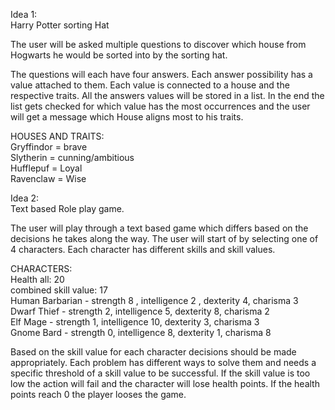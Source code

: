Idea 1:  
Harry Potter sorting Hat  

The user will be asked multiple questions to discover which house from Hogwarts he would be sorted into by the sorting hat.

The questions will each have four answers. Each answer possibility has a value attached to them. Each value is connected to a house and the respective traits.
All the answers values will be stored in a list. In the end the list gets checked for which value has the most occurrences and the user will get a message which House aligns most to his traits.

HOUSES AND TRAITS:  
Gryffindor = brave  
Slytherin = cunning/ambitious  
Hufflepuf = Loyal  
Ravenclaw = Wise  


Idea 2:  
Text based Role play game.

The user will play through a text based game which differs based on the decisions he takes along the way. The user will start of by selecting one of 4 characters. Each character has different skills and skill values.

CHARACTERS:  
Health all: 20  
combined skill value: 17  
Human Barbarian - strength 8 , intelligence 2 , dexterity 4, charisma 3  
Dwarf Thief - strength 2, intelligence 5, dexterity 8, charisma 2  
Elf Mage - strength 1, intelligence 10, dexterity 3, charisma 3  
Gnome Bard - strength 0, intelligence 8, dexterity 1, charisma 8  

Based on the skill value for each character decisions should be made appropriately. Each problem has different ways to solve them and needs a specific threshold of a skill value to be successful. If the skill value is too low the action will fail and the character will lose health points. If the health points reach 0 the player looses the game.


